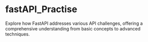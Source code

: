 # fastAPI_Practise
Explore how FastAPI addresses various API challenges, offering a comprehensive understanding from basic concepts to advanced techniques.
